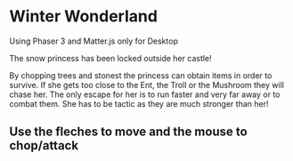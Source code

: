 # Winter Wonderland

Using Phaser 3 and Matter.js only for Desktop

The snow princess has been locked outside her castle!

By chopping trees and stonest the princess can obtain items in order to survive.
If she gets too close to the Ent, the Troll or the Mushroom they will chase her. 
The only escape for her is to run faster and very far away or to combat them. 
She has to be tactic as they are much stronger than her!

## Use the fleches to move and the mouse to chop/attack

